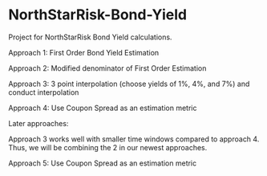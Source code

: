 # NorthStarRisk-Bond-Yield
Project for NorthStarRisk Bond Yield calculations.

Approach 1: First Order Bond Yield Estimation

Approach 2: Modified denominator of First Order Estimation

Approach 3: 3 point interpolation (choose yields of 1%, 4%, and 7%) and conduct interpolation

Approach 4: Use Coupon Spread as an estimation metric

Later approaches: 

Approach 3 works well with smaller time windows compared to approach 4. Thus, we will be combining the 2 in our newest approaches.

Approach 5: Use Coupon Spread as an estimation metric